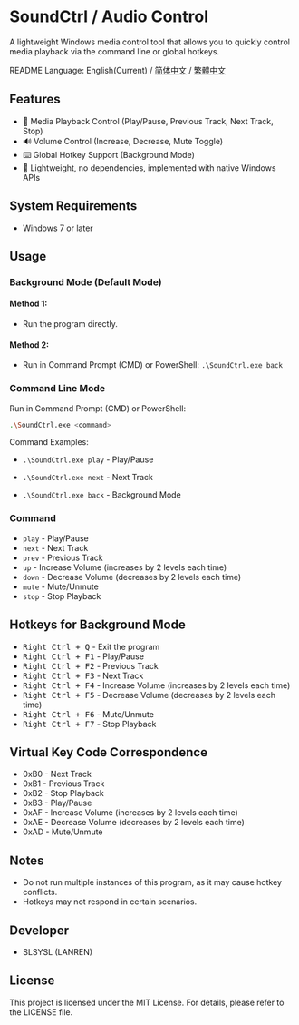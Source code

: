 # SoundCtrl / Audio Control
A lightweight Windows media control tool that allows you to quickly control media playback via the command line or global hotkeys.

README Language: English(Current) / [简体中文](https://github.com/SLSYSL/SoundCtrl/blob/main/README_schinese.md) / [繁體中文](https://github.com/SLSYSL/SoundCtrl/blob/main/README_tchinese.md)

## Features
- 🎵 Media Playback Control (Play/Pause, Previous Track, Next Track, Stop)
- 🔊 Volume Control (Increase, Decrease, Mute Toggle)
- ⌨️ Global Hotkey Support (Background Mode)
- 🚀 Lightweight, no dependencies, implemented with native Windows APIs

## System Requirements
- Windows 7 or later

## Usage
### Background Mode (Default Mode)
#### Method 1:
- Run the program directly.

#### Method 2:
- Run in Command Prompt (CMD) or PowerShell: `.\SoundCtrl.exe back`

### Command Line Mode
Run in Command Prompt (CMD) or PowerShell:

```bash
.\SoundCtrl.exe <command>
```

Command Examples:

- `.\SoundCtrl.exe play` - Play/Pause

- `.\SoundCtrl.exe next` - Next Track

- `.\SoundCtrl.exe back` - Background Mode

### Command
- `play` - Play/Pause
- `next` - Next Track
- `prev` - Previous Track
- `up` - Increase Volume (increases by 2 levels each time)
- `down` - Decrease Volume (decreases by 2 levels each time)
- `mute` - Mute/Unmute
- `stop` - Stop Playback

## Hotkeys for Background Mode

- <kbd>Right Ctrl + Q</kbd> - Exit the program
- <kbd>Right Ctrl + F1</kbd> - Play/Pause
- <kbd>Right Ctrl + F2</kbd> - Previous Track
- <kbd>Right Ctrl + F3</kbd> - Next Track
- <kbd>Right Ctrl + F4</kbd> - Increase Volume (increases by 2 levels each time)
- <kbd>Right Ctrl + F5</kbd> - Decrease Volume (decreases by 2 levels each time)
- <kbd>Right Ctrl + F6</kbd> - Mute/Unmute
- <kbd>Right Ctrl + F7</kbd> - Stop Playback

## Virtual Key Code Correspondence

- 0xB0 - Next Track
- 0xB1 - Previous Track
- 0xB2 - Stop Playback
- 0xB3 - Play/Pause
- 0xAF - Increase Volume (increases by 2 levels each time)
- 0xAE - Decrease Volume (decreases by 2 levels each time)
- 0xAD - Mute/Unmute

## Notes

- Do not run multiple instances of this program, as it may cause hotkey conflicts.
- Hotkeys may not respond in certain scenarios.

## Developer
- SLSYSL (LANREN)

## License
This project is licensed under the MIT License. For details, please refer to the LICENSE file.
